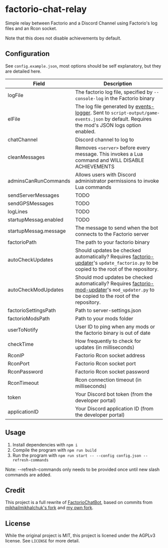 # factorio-chat-relay

Simple relay between Factorio and a Discord Channel using Factorio's log files
and an Rcon socket.

Note that this does not disable achievements by default.

## Configuration

See `config.example.json`, most options should be self explanatory, but they are detailed here.

| Field                 | Description                                                                                                                                                                                |
| --------------------- | ------------------------------------------------------------------------------------------------------------------------------------------------------------------------------------------ |
| logFile               | The factorio log file, specified by `--console-log` in the Factorio binary                                                                                                                 |
| elFile                | The log file generated by [events-logger](https://github.com/Ralnoc/events-logger). Sent to `script-output/game-events.json` by default. Requires the mod's JSON logs option enabled.      |
| chatChannel           | Discord channel to log to                                                                                                                                                                  |
| cleanMessages         | Removes `<server>` before every message. This invokes a Lua command and WILL DISABLE ACHIEVEMENTS                                                                                          |
| adminsCanRunCommands  | Allows users with Discord administrator permissions to invoke Lua commands                                                                                                                 |
| sendServerMessages    | TODO                                                                                                                                                                                       |
| sendGPSMessages       | TODO                                                                                                                                                                                       |
| logLines              | TODO                                                                                                                                                                                       |
| startupMessag.enabled | TODO                                                                                                                                                                                       |
| startupMessag.message | The message to send when the bot connects to the Factorio server                                                                                                                           |
| factorioPath          | The path to your factorio binary                                                                                                                                                           |
| autoCheckUpdates      | Should updates be checked automatically? Requires [factorio-updater](https://github.com/narc0tiq/factorio-updater)'s `update_factorio.py` to be copied to the root of the repository.      |
| autoCheckModUpdates   | Should mod updates be checked automatically? Requires [factorio-mod-updater](https://github.com/ppebb/factorio-mod-updater)'s `mod_updater.py` to be copied to the root of the repository. |
| factorioSettingsPath  | Path to server-settings.json                                                                                                                                                               |
| factorioModsPath      | Path to your mods folder                                                                                                                                                                   |
| userToNotify          | User ID to ping when any mods or the factorio binary is out of date                                                                                                                        |
| checkTime             | How frequently to check for updates (in milliseconds)                                                                                                                                      |
| RconIP                | Factorio Rcon socket address                                                                                                                                                               |
| RconPort              | Factorio Rcon socket port                                                                                                                                                                  |
| RconPassword          | Factorio Rcon socket password                                                                                                                                                              |
| RconTimeout           | Rcon connection timeout (in milliseconds)                                                                                                                                                  |
| token                 | Your Discord bot token (from the developer portal)                                                                                                                                         |
| applicationID         | Your Discord application ID (from the developer portal)                                                                                                                                    |

## Usage

1. Install dependencies with `npm i`
2. Compile the program with `npm run build`
3. Run the program with `npm run start -- --config config.json --refresh-commands`

Note: --refresh-commands only needs to be provided once until new slash commands are added.

## Credit

This project is a full rewrite of
[FactorioChatBot](https://github.com/AGuyNamedJens/FactorioChatBot/), based on
commits from [mikhailmikhalchuk's
fork](https://github.com/mikhailmikhalchuk/FactorioChatBot) and [my own
fork](https://github.com/ppebb/FactorioChatBot).

## License

While the original project is MIT, this project is licened under the AGPLv3
license. See `LICENSE` for more detail.
